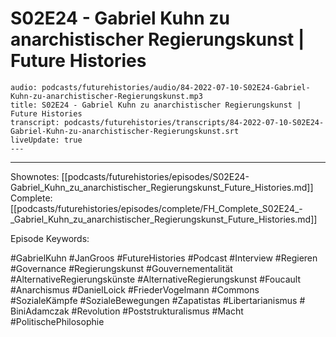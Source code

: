 # S02E24 - Gabriel Kuhn zu anarchistischer Regierungskunst | Future Histories

```audio-note
audio: podcasts/futurehistories/audio/84-2022-07-10-S02E24-Gabriel-Kuhn-zu-anarchistischer-Regierungskunst.mp3
title: S02E24 - Gabriel Kuhn zu anarchistischer Regierungskunst | Future Histories
transcript: podcasts/futurehistories/transcripts/84-2022-07-10-S02E24-Gabriel-Kuhn-zu-anarchistischer-Regierungskunst.srt
liveUpdate: true
---

```
---

Shownotes: [[podcasts/futurehistories/episodes/S02E24-Gabriel_Kuhn_zu_anarchistischer_Regierungskunst_Future_Histories.md]]
Complete: [[podcasts/futurehistories/episodes/complete/FH_Complete_S02E24_-_Gabriel_Kuhn_zu_anarchistischer_Regierungskunst_Future_Histories.md]]


Episode Keywords:

#GabrielKuhn #JanGroos #FutureHistories #Podcast #Interview #Regieren #Governance #Regierungskunst #Gouvernementalität #AlternativeRegierungskünste #AlternativeRegierungskunst #Foucault #Anarchismus #DanielLoick #FriederVogelmann #Commons #SozialeKämpfe #SozialeBewegungen #Zapatistas #Libertarianismus # BiniAdamczak #Revolution #Poststrukturalismus #Macht #PolitischePhilosophie

